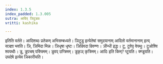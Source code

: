 ```yaml
---
index: 1.3.5
index_padded: 1.3.005
sutra: आदिर् ञिटुडवः
vritti: kashika

---
```

इतिति वर्तते। आदिशब्दः प्रतेकम् अभिसम्बध्यते। ञिटुडु इत्येतेषां समुदयानाम् आदितो वर्तमानानाम् इत्य् सञ्ज्ञा भवति। ञि, ञिमिदा मिन्नः। ञिधृषा धृष्टः। ञिक्ष्विदा क्ष्विण्णः। ञीन्धी इद्धः। टु, टुवेपृ वेपथुः। टुओश्वि श्वयथौः। डु, डुपचष् पक्त्रिमम्। डुवप् उप्त्रिमम्। डुकृञ् कृत्रिमम्। आदिः इति किम्? प्टूयति। क्ण्डूयति। उपदेषे इत्येव ञिकारीयति।